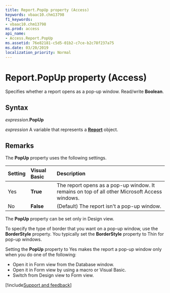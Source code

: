 ```yaml
---
title: Report.PopUp property (Access)
keywords: vbaac10.chm13798
f1_keywords:
- vbaac10.chm13798
ms.prod: access
api_name:
- Access.Report.PopUp
ms.assetid: 76e82181-c5d5-01b2-c7ce-b2c78f237a75
ms.date: 03/20/2019
localization_priority: Normal
---
```



# Report.PopUp property (Access)

Specifies whether a report opens as a pop-up window. Read/write **Boolean**.


## Syntax

_expression_.**PopUp**

_expression_ A variable that represents a **[Report](Access.Report.md)** object.


## Remarks

The **PopUp** property uses the following settings.

|Setting|Visual Basic|Description|
|:-----|:-----|:-----|
|Yes|**True**|The report opens as a pop-up window. It remains on top of all other Microsoft Access windows.|
|No|**False**|(Default) The report isn't a pop-up window.|

The **PopUp** property can be set only in Design view.

To specify the type of border that you want on a pop-up window, use the **BorderStyle** property. You typically set the **BorderStyle** property to Thin for pop-up windows.

Setting the **PopUp** property to Yes makes the report a pop-up window only when you do one of the following:

- Open it in Form view from the Database window.    
- Open it in Form view by using a macro or Visual Basic.    
- Switch from Design view to Form view.
    



[!include[Support and feedback](~/includes/feedback-boilerplate.md)]